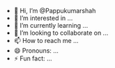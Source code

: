- 👋 Hi, I’m @Pappukumarshah
- 👀 I’m interested in ...
- 🌱 I’m currently learning ...
- 💞️ I’m looking to collaborate on ...
- 📫 How to reach me ...
- 😄 Pronouns: ...
- ⚡ Fun fact: ...

<!---
Pappukumarshah/Pappukumarshah is a ✨ special ✨ repository because its `README.md` (this file) appears on your GitHub profile.
You can click the Preview link to take a look at your changes.
--->
